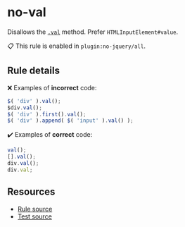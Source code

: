 [//]: # (This file is generated by eslint-docgen. Do not edit it directly.)

# no-val

Disallows the [`.val`](https://api.jquery.com/val/) method. Prefer `HTMLInputElement#value`.

📋 This rule is enabled in `plugin:no-jquery/all`.

## Rule details

❌ Examples of **incorrect** code:
```js
$( 'div' ).val();
$div.val();
$( 'div' ).first().val();
$( 'div' ).append( $( 'input' ).val() );
```

✔️ Examples of **correct** code:
```js
val();
[].val();
div.val();
div.val;
```

## Resources

* [Rule source](/src/rules/no-val.js)
* [Test source](/tests/rules/no-val.js)
